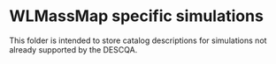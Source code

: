 # WLMassMap specific simulations

This folder is intended to store catalog descriptions for simulations not already supported by the DESCQA.

